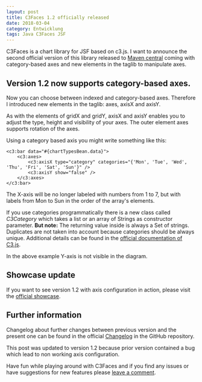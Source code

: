 ```yaml
---
layout: post
title: C3Faces 1.2 officially released
date: 2018-03-04
category: Entwicklung
tags: Java C3Faces JSF 
---
```

C3Faces is a chart library for JSF based on c3.js. I want to announce the second
official version of this library released to 
[Maven central](https://search.maven.org/#artifactdetails%7Corg.kivio%7Cc3faces%7C1.0%7Cjar)
coming with category-based axes and new elements in the taglib to manipulate axes.

<!--more-->

## Version 1.2 now supports category-based axes. 
Now you can choose between indexed and category-based axes. Therefore I introduced
new elements in the taglib: axes, axisX and axisY.

As with the elements of gridX and gridY, axisX and axisY enables you to adjust the
type, height and visibility of your axes. The outer element axes supports rotation of
the axes.

Using a category based axis you might write something like this:
```
<c3:bar data="#{chartTypesBean.data}">
    <c3:axes>
        <c3:axisX type="category" categories="{'Mon', 'Tue', 'Wed', 'Thu', 'Fri', 'Sat', 'Sun'}" />
        <c3:axisY show="false" />
    </c3:axes>
</c3:bar>
```

The X-axis will be no longer labeled with numbers from 1 to 7, but with labels
from Mon to Sun in the order of the array's elements.

If you use categories programmatically there is a new class called _C3Category_
which takes a list or an array of Strings as constructor parameter. **But note:** The
returning value inside is always a Set of strings. Duplicates are not taken into account
because categories should be always unique. Additional details can be found in the 
[official documentation of C3.js](http://c3js.org/reference.html#axis-x-categories).

In the above example Y-axis is not visible in the diagram.

## Showcase update
If you want to see version 1.2 with axis configuration in action, please visit
the [official showcase](http://c3faces.kivio.org).

## Further information 
Changelog about further changes between previous version and the present one
can be found in the official [Changelog](https://github.com/rollinhand/c3faces/blob/master/CHANGELOG) 
in the GitHub repository.

This post was updated to version 1.2 because prior version contained a bug
which lead to non working axis configuration.

Have fun while playing around with C3Faces and if you find any issues or have
suggestions for new features please [leave a comment](https://github.com/rollinhand/c3faces/issues).